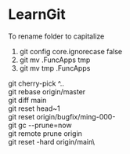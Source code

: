 # LearnGit

To rename folder to capitalize
1. git config core.ignorecase false
2. git mv <project>.FuncApps tmp
3. git mv tmp <Project>.FuncApps

git cherry-pick <SHA>^..<SHA>\
git rebase origin/master\
git diff main\
git reset head~1\
git reset origin/bugfix/ming-000-<Description>\
git gc --prune=now\
git remote prune origin\
git reset -hard origin/main\
